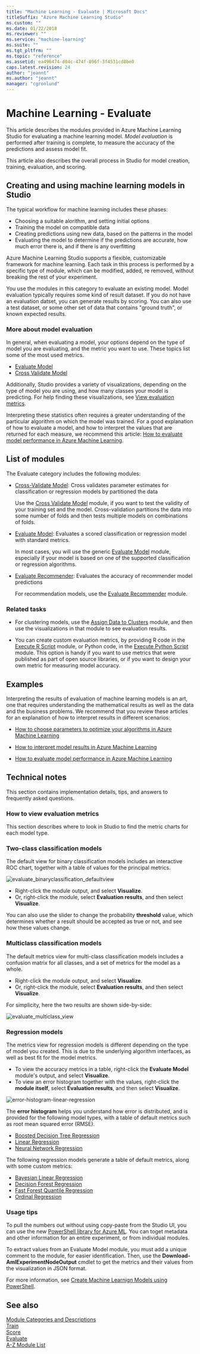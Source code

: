 ```yaml
---
title: "Machine Learning - Evaluate | Microsoft Docs"
titleSuffix: "Azure Machine Learning Studio"
ms.custom: ""
ms.date: 01/22/2018
ms.reviewer: ""
ms.service: "machine-learning"
ms.suite: ""
ms.tgt_pltfrm: ""
ms.topic: "reference"
ms.assetid: ea496474-d04c-474f-896f-3f4531cd8be0
caps.latest.revision: 24
author: "jeannt"
ms.author: "jeannt"
manager: "cgronlund"
---
```

# Machine Learning - Evaluate

This article describes the modules provided in Azure Machine Learning Studio for evaluating a machine learning model. _Model evaluation_ is performed after training is complete, to measure the accuracy of the predictions and assess model fit.

This article also describes the overall process in Studio for model creation, training, evaluation, and scoring.

## Creating and using machine learning models in Studio

The typical workflow for machine learning includes these phases:

- Choosing a suitable alorithm, and setting initial options
- Training the model on compatible data
- Creating predictions using new data, based on the patterns in the model
- Evaluating the model to determine if the predictions are accurate, how much error there is, and if there is any overfitting

Azure Machine Learning Studio supports a flexible, customizable framework for machine learning. Each task in this process is performed by a specific type of module, which can be modified, added, re removed, without breaking the rest of your experiment. 

You use the modules in this category to evaluate an existing model. Model evaluation typically requires some kind of result dataset. If you do not have an evaluation datset, you can generate results by scoring. You can also use a test dataset, or some other set of data that contains "ground truth", or known expected results.

### More about model evaluation

In general, when evaluating a model, your options depend on the type of model you are evaluating, and the metric you want to use. These topics list some of the most used metrics.

+ [Evaluate Model](evaluate-model.md) 
+ [Cross Validate Model ](cross-validate-model.md)

Additionally, Studio provides a variety of visualizations, depending on the type of model you are using, and how many classes your model is predicting. For help finding these visualizations, see [View evaluation metrics](#bkmk_ViewMetrics).

Interpreting these statistics often requires a greater understanding of the particular algorithm on which the model was trained. For a good explanation of how to evaluate a model, and how to interpret the values that are returned for each measure, we recommend this article: [How to evaluate model performance in Azure Machine Learning](https://azure.microsoft.com/documentation/articles/machine-learning-evaluate-model-performance).

##  <a name="modules"></a> List of modules

The Evaluate category includes the following modules:

+ [Cross-Validate Model](cross-validate-model.md): Cross validates parameter estimates for classification or regression models by partitioned the data

    Use the [Cross Validate Model](cross-validate-model.md) module, if you want to test the validity of your training set and the model. Cross-validation partitions the data into some number of folds and then tests multiple models on combinations of folds.

+ [Evaluate Model](evaluate-model.md): Evaluates a scored classification or regression model with standard metrics.

    In most cases, you will use the generic [Evaluate Model](evaluate-model.md) module, especially if your model is based on one of the supported classification or regression algorithms. 

+ [Evaluate Recommender](evaluate-recommender.md): Evaluates the accuracy of recommender model predictions

    For recommendation models, use the [Evaluate Recommender](evaluate-recommender.md) module.

### Related tasks

+ For clustering models, use the [Assign Data to Clusters](assign-data-to-clusters.md) module, and then use the visualizations in that module to see evaluation results.

+ You can create custom evaluation metrics, by providing R code in the [Execute R Script](execute-r-script.md) module, or Python code, in the [Execute Python Script](execute-python-script.md) module. This option is handy if you want to use metrics that were published as part of open source libraries, or if you want to design your own metric for measuring model accuracy. 

## Examples

Interpreting the results of evaluation of machine learning models is an art, one that requires understanding the mathematical results as well as the data and the business problems. We recommend that you review these articles for an explanation of how to interpret results in different scenarios:

-   [How to choose parameters to optimize your algorithms in Azure Machine Learning](https://azure.microsoft.com/documentation/articles/machine-learning-algorithm-parameters-optimize)  
  
-   [How to interpret model results in Azure Machine Learning](https://azure.microsoft.com/documentation/articles/machine-learning-interpret-model-results)  
  
-   [How to evaluate model performance in Azure Machine Learning](https://azure.microsoft.com/documentation/articles/machine-learning-evaluate-model-performance)  

## Technical notes

This section contains implementation details, tips, and answers to frequently asked questions.

### <a name="bkmk_ViewMetrics"></a> How to view evaluation metrics

This section describes where to look in Studio to find the metric charts for each model type.

### Two-class classification models

The default view for binary classification models includes an interactive ROC chart, together with a table of values for the principal metrics.

![evaluate_binaryclassification_defaultview](media/evaluate-binaryclassification-defaultview.JPG)

+ Right-click the module output, and select **Visualize**.
+ Or, right-click the module, select **Evaluation results**, and then select **Visualize**.

You can also use the slider to change the probability **threshold** value, which determines whether a result should be accepted as true or not, and see how these values change.

### Multiclass classification models

The default metrics view for multi-class classification models includes a confusion matrix for all classes, and a set of metrics for the model as a whole.

+ Right-click the module output, and select **Visualize**.
+ Or, right-click the module, select **Evaluation results**, and then select **Visualize**. 

For simplicity, here the two results are shown side-by-side:

![evaluate_multiclass_view](media/evaluate-multiclass-view.JPG)

### Regression models

The metrics view for regression models is different depending on the type of model you created. This is due to the underlying algorithm interfaces, as well as best fit for the model metrics.

+ To view the accuracy metrics in a table, right-click the **Evaluate Model** module's output, and select **Visualize**.
+ To view an error histogram together with the values, right-click the **module itself**, select **Evaluation results**, and then select **Visualize**.  

![error-histogram-linear-regression](media/error-histogram-linear-regression.JPG)

The **error histogram** helps you understand how error is distributed, and is provided for the following model types, with a table of default metrics such as root mean squared error (RMSE).

+ [Boosted Decision Tree Regression](boosted-decision-tree-regression.md)
+ [Linear Regression](linear-regression.md)
+ [Neural Network Regression](neural-network-regression.md)

The following regression models generate a table of default metrics, along with some custom metrics:

+ [Bayesian Linear Regression](bayesian-linear-regression.md)
+ [Decision Forest Regression](decision-forest-regression.md)
+ [Fast Forest Quantile Regression](fast-forest-quantile-regression.md)
+ [Ordinal Regression](ordinal-regression.md)  

### Usage tips

To pull the numbers out without using copy-paste from the Studio UI, you can use the new [PowerShell library for Azure ML](https://github.com/hning86/azuremlps). You can toget metadata and other information for an entire experiment, or from individual modules.

To extract values from an Evaluate Model module, you must add a unique comment to the module, for easier identification. Then, use the **Download-AmlExperimentNodeOutput** cmdlet to get the metrics and their values from the visualization in JSON format.

For more information, see [Create Machine Learnign Models using PowerShell](https://docs.microsoft.com/azure/machine-learning/machine-learning-create-models-and-endpoints-with-powershell).

## See also  
 [Module Categories and Descriptions](machine-learning-module-descriptions.md)   
 [Train](machine-learning-train.md)   
 [Score](machine-learning-score.md)   
 [Evaluate](machine-learning-evaluate.md)   
 [A-Z Module List](a-z-module-list.md)